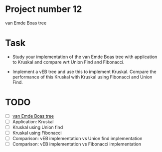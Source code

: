 # Project number 12
van Emde Boas tree

# Task
- Study your implementation of the van Emde Boas tree with application to Kruskal and compare wrt Union Find and Fibonacci.

- Implement a vEB tree and use this to implement Kruskal. Compare the performance of this Kruskal with Kruskal using Fibonacci and Union Find.

# TODO
- [ ] [van Emde Boas tree](http://web.stanford.edu/class/archive/cs/cs166/cs166.1166/lectures/14/Slides14.pdf)
- [ ] Application: Kruskal
- [ ] Kruskal using Union find
- [ ] Kruskal using Fibonacci
- [ ] Comparison: vEB implementation vs Union find implementation
- [ ] Comparison: vEB implementation vs Fibonacci implementation
